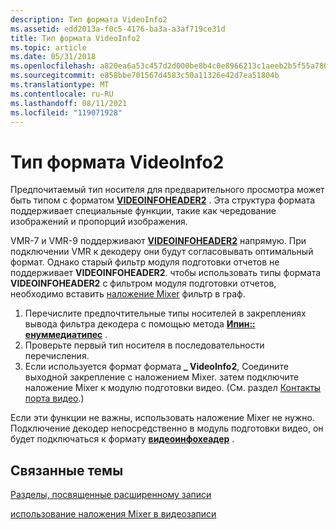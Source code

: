 ```yaml
---
description: Тип формата VideoInfo2
ms.assetid: edd2013a-f0c5-4176-ba3a-a3af719ce31d
title: Тип формата VideoInfo2
ms.topic: article
ms.date: 05/31/2018
ms.openlocfilehash: a820ea6a53c457d2d000be8b4c0e8966213c1aeeb2b5f55a780c4801a4182907
ms.sourcegitcommit: e858bbe701567d4583c50a11326e42d7ea51804b
ms.translationtype: MT
ms.contentlocale: ru-RU
ms.lasthandoff: 08/11/2021
ms.locfileid: "119071928"
---
```

# <a name="videoinfo2-format-type"></a>Тип формата VideoInfo2

Предпочитаемый тип носителя для предварительного просмотра может быть типом с форматом [**VIDEOINFOHEADER2**](/previous-versions/windows/desktop/api/dvdmedia/ns-dvdmedia-videoinfoheader2) . Эта структура формата поддерживает специальные функции, такие как чередование изображений и пропорций изображения.

VMR-7 и VMR-9 поддерживают [**VIDEOINFOHEADER2**](/previous-versions/windows/desktop/api/dvdmedia/ns-dvdmedia-videoinfoheader2) напрямую. При подключении VMR к декодеру они будут согласовывать оптимальный формат. Однако старый фильтр модуля подготовки отчетов не поддерживает **VIDEOINFOHEADER2**. чтобы использовать типы формата **VIDEOINFOHEADER2** с фильтром модуля подготовки отчетов, необходимо вставить [наложение Mixer](overlay-mixer-filter.md) фильтр в граф.

1.  Перечислите предпочтительные типы носителей в закреплениях вывода фильтра декодера с помощью метода [**Ипин:: енуммедиатипес**](/windows/desktop/api/Strmif/nf-strmif-ipin-enummediatypes) .
2.  Проверьте первый тип носителя в последовательности перечисления.
3.  Если используется формат формата **\_ VideoInfo2**, Соедините выходной закрепление с наложением Mixer. затем подключите наложение Mixer к модулю подготовки видео. (См. раздел [Контакты порта видео](video-port-pins.md).)

Если эти функции не важны, использовать наложение Mixer не нужно. Подключение декодер непосредственно в модуль подготовки видео, он будет подключаться к формату [**видеоинфохеадер**](/previous-versions/windows/desktop/api/amvideo/ns-amvideo-videoinfoheader) .

## <a name="related-topics"></a>Связанные темы

<dl> <dt>

[Разделы, посвященные расширенному записи](advanced-capture-topics.md)
</dt> <dt>

[использование наложения Mixer в видеозаписи](using-the-overlay-mixer-in-video-capture.md)
</dt> </dl>

 

 




